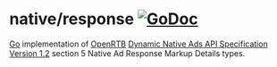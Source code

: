 # native/response [![GoDoc](https://godoc.org/github.com/mxmCherry/openrtb/native/response?status.svg)](https://godoc.org/github.com/mxmCherry/openrtb/native/response)

[Go](https://golang.org/) implementation of [OpenRTB](https://www.iab.com/guidelines/real-time-bidding-rtb-project/) [Dynamic Native Ads API
Specification Version 1.2](https://www.iab.com/wp-content/uploads/2018/03/OpenRTB-Native-Ads-Specification-Final-1.2.pdf) section 5 Native Ad Response Markup Details types.
